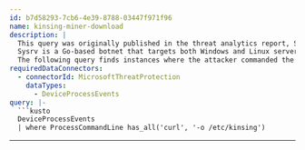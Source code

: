 ```yaml
---
id: b7d58293-7cb6-4e39-8788-03447f971f96
name: kinsing-miner-download
description: |
  This query was originally published in the threat analytics report, Sysrv botnet evolution.
  Sysrv is a Go-based botnet that targets both Windows and Linux servers, and steals resources to mine cryptocurrency.
  The following query finds instances where the attacker commanded the Kinsing miner file to be downloaded on Linux devices.
requiredDataConnectors:
  - connectorId: MicrosoftThreatProtection
    dataTypes:
      - DeviceProcessEvents
query: |-
  ```kusto
  DeviceProcessEvents
  | where ProcessCommandLine has_all('curl', '-o /etc/kinsing')
  ```
---
```


